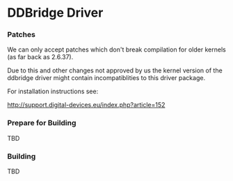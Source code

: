 # DDBridge Driver

### Patches
We can only accept patches which don't break compilation for older kernels (as far back as 2.6.37).

Due to this and other changes not approved by us the kernel version of the ddbridge driver might contain
incompatiblities to this driver package.

For installation instructions see:

http://support.digital-devices.eu/index.php?article=152
### Prepare for Building

   TBD
  
### Building

   TBD
  
  
